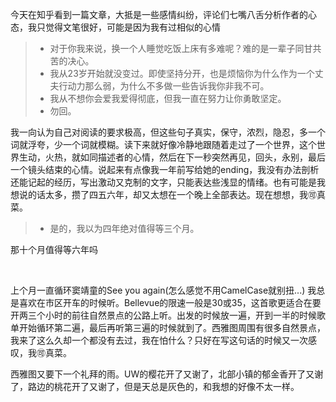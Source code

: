 今天在知乎看到一篇文章，大抵是一些感情纠纷，评论们七嘴八舌分析作者的心态，我只觉得文笔很好，可能是因为我有过相似的心情

>- 对于你我来说，换一个人睡觉吃饭上床有多难呢？难的是一辈子同甘共苦的决心。
>- 我从23岁开始就没变过。即使坚持分开，也是烦恼你为什么作为一个丈夫行动力那么弱，为什么不多做一些告诉我你非我不可。
>- 我从不想你会爱我爱得彻底，但我一直在努力让你勇敢坚定。
>- 勿回。

我一向认为自己对阅读的要求极高，但这些句子真实，保守，浓烈，隐忍，多一个词就浮夸，少一个词就模糊。读下来就好像冷静地跟随着走过了一个世界，这个世界生动，火热，就如同描述者的心情，然后在下一秒突然再见，回头，永别，最后一个镜头结束的心情。说起来有点像我一年前写给她的ending，我没有办法剖析还能记起的经历，写出激动又克制的文字，只能表达些浅显的情绪。也有可能是我想说的话太多，攒了四五六年，却又太想在一个晚上全部表达。现在想想，我🉑️真菜。

>- 是的，我以为四年绝对值得等三个月。

那十个月值得等六年吗

<br>

上个月一直循环窦靖童的See you again(怎么感觉不用CamelCase就别扭...) 我总是喜欢在市区开车的时候听。Bellevue的限速一般是30或35，这首歌更适合在要开两三个小时的前往自然景点的公路上听。出发的时候放一遍，开到一半的时候歌单开始循环第二遍，最后再听第三遍的时候就到了。西雅图周围有很多自然景点，我来了这么久却一个都没有去过，我在怕什么？只好在写这句话的时候又一次感叹，我🉑️真菜。

西雅图又要下一个礼拜的雨。UW的樱花开了又谢了，北部小镇的郁金香开了又谢了，路边的桃花开了又谢了，但是天总是灰色的，和我想的好像不太一样。